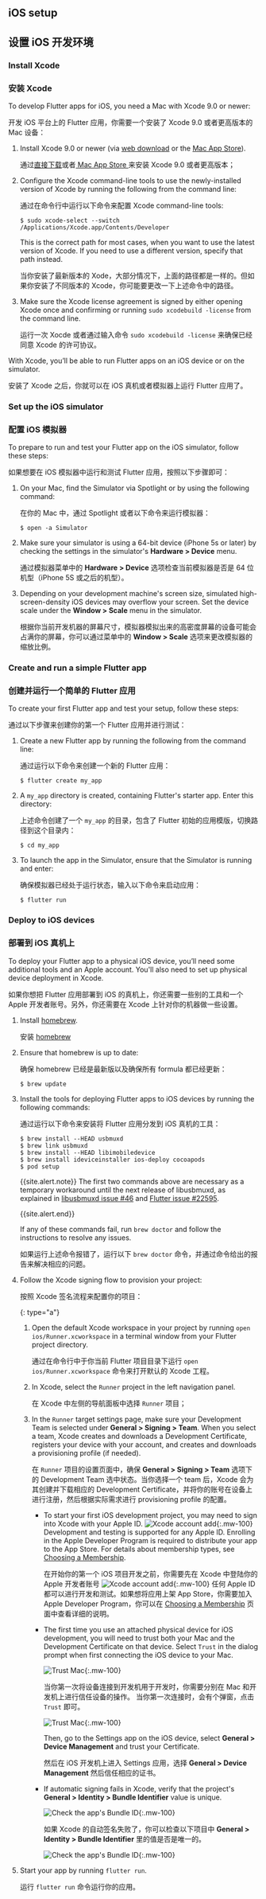 ## iOS setup

## 设置 iOS 开发环境


### Install Xcode


### 安装 Xcode

To develop Flutter apps for iOS, you need a Mac with Xcode 9.0 or newer:

开发 iOS 平台上的 Flutter 应用，你需要一个安装了 Xcode 9.0 或者更高版本的 Mac 设备：

 1. Install Xcode 9.0 or newer (via [web download](https://developer.apple.com/xcode/) or
    the [Mac App Store](https://itunes.apple.com/us/app/xcode/id497799835)).

    通过[直接下载](https://developer.apple.com/xcode/)或者[ Mac App Store ](https://itunes.apple.com/us/app/xcode/id497799835)来安装 Xcode 9.0 或者更高版本；

 2. Configure the Xcode command-line tools to use the newly-installed version of Xcode by
    running the following from the command line:

    通过在命令行中运行以下命令来配置 Xcode command-line tools:

    ```terminal
    $ sudo xcode-select --switch /Applications/Xcode.app/Contents/Developer
    ```

    This is the correct path for most cases, when you want to use the latest version of Xcode.
    If you need to use a different version, specify that path instead.

    当你安装了最新版本的 Xode，大部分情况下，上面的路径都是一样的。但如果你安装了不同版本的 Xcode，你可能要更改一下上述命令中的路径。

 3. Make sure the Xcode license agreement is signed by either opening Xcode once and confirming or
    running `sudo xcodebuild -license` from the command line.
 
    运行一次 Xocde 或者通过输入命令 `sudo xcodebuild -license` 来确保已经同意 Xcode 的许可协议。

With Xcode, you’ll be able to run Flutter apps on an iOS device or on the simulator.

安装了 Xcode 之后，你就可以在 iOS 真机或者模拟器上运行 Flutter 应用了。

### Set up the iOS simulator

### 配置 iOS 模拟器

 
To prepare to run and test your Flutter app on the iOS simulator, follow these steps:

如果想要在 iOS 模拟器中运行和测试 Flutter 应用，按照以下步骤即可：

 1. On your Mac, find the Simulator via Spotlight or by using the following command:

    在你的 Mac 中，通过 Spotlight 或者以下命令来运行模拟器：

    ```terminal
    $ open -a Simulator
    ```

 2. Make sure your simulator is using a 64-bit device (iPhone 5s or later) by checking the settings
    in the simulator's **Hardware > Device** menu.

    通过模拟器菜单中的 **Hardware > Device** 选项检查当前模拟器是否是 64 位机型（iPhone 5S 或之后的机型）。

 3. Depending on your development machine's screen size, simulated high-screen-density iOS devices
    may overflow your screen. Set the device scale under the **Window > Scale** menu in the simulator.

    根据你当前开发机器的屏幕尺寸，模拟器模拟出来的高密度屏幕的设备可能会占满你的屏幕，你可以通过菜单中的 **Window > Scale** 选项来更改模拟器的缩放比例。

### Create and run a simple Flutter app

### 创建并运行一个简单的 Flutter 应用


To create your first Flutter app and test your setup, follow these steps:

通过以下步骤来创建你的第一个 Flutter 应用并进行测试：

 1. Create a new Flutter app by running the following from the command line:

    通过运行以下命令来创建一个新的 Flutter 应用：
 
    ```terminal
    $ flutter create my_app
    ```

 2. A `my_app` directory is created, containing Flutter's starter app. Enter this directory:

    上述命令创建了一个 `my_app` 的目录，包含了 Flutter 初始的应用模版，切换路径到这个目录内：
 
    ```terminal
    $ cd my_app
    ```
 
 3. To launch the app in the Simulator, ensure that the Simulator is running and enter:

    确保模拟器已经处于运行状态，输入以下命令来启动应用：

    ```terminal
    $ flutter run
    ```

### Deploy to iOS devices

### 部署到 iOS 真机上


To deploy your Flutter app to a physical iOS device, you’ll need some additional tools and an Apple account. You'll also need to set up physical device deployment in Xcode.

如果你想把 Flutter 应用部署到 iOS 的真机上，你还需要一些别的工具和一个 Apple 开发者账号。另外，你还需要在 Xcode 上针对你的机器做一些设置。

 1. Install [homebrew](https://brew.sh).

    安装 [homebrew](https://brew.sh)

 2. Ensure that homebrew is up to date:

    确保 homebrew 已经是最新版以及确保所有 formula 都已经更新：

    ```terminal
    $ brew update
    ```

 3. Install the tools for deploying Flutter apps to iOS devices by running the
    following commands:

    通过运行以下命令来安装将 Flutter 应用分发到 iOS 真机的工具：

    ```terminal
    $ brew install --HEAD usbmuxd
    $ brew link usbmuxd
    $ brew install --HEAD libimobiledevice
    $ brew install ideviceinstaller ios-deploy cocoapods
    $ pod setup
    ```

    {{site.alert.note}}
      The first two commands above are necessary as a temporary workaround until the next
      release of libusbmuxd, as explained in [libusbmuxd issue #46][] and
      [Flutter issue #22595][].

      [libusbmuxd issue #46]: {{site.github}}/libimobiledevice/libusbmuxd/issues/46#issuecomment-445502733
      [Flutter issue #22595]: {{site.github}}/flutter/flutter/issues/22595
    {{site.alert.end}}

    If any of these commands fail, run `brew doctor` and follow the instructions
    to resolve any issues.

    如果运行上述命令报错了，运行以下 `brew doctor` 命令，并通过命令给出的报告来解决相应的问题。

 4. Follow the Xcode signing flow to provision your project:

    按照 Xcode 签名流程来配置你的项目：

     {: type="a"}
     1. Open the default Xcode workspace in your project by running `open
        ios/Runner.xcworkspace` in a terminal window from your Flutter project
        directory.

        通过在命令行中于你当前 Flutter 项目目录下运行 `open ios/Runner.xcworkspace` 命令来打开默认的 Xcode 工程。

     2. In Xcode, select the `Runner` project in the left navigation panel.

        在 Xcode 中左侧的导航面板中选择 `Runner` 项目；

     3. In the `Runner` target settings page, make sure your Development Team is
        selected under **General > Signing > Team**. When you select a team,
        Xcode creates and downloads a Development Certificate, registers your
        device with your account, and creates and downloads a provisioning
        profile (if needed).

        在 `Runner` 项目的设置页面中，确保 **General > Signing > Team** 选项下的 Development Team 选中状态。当你选择一个 team 后，Xcode 会为其创建并下载相应的 Development Certificate，并将你的账号在设备上进行注册，然后根据实际需求进行 provisioning profile 的配置。

        * To start your first iOS development project, you may need to sign into
          Xcode with your Apple ID. ![Xcode account add][]{:.mw-100}
          Development and testing is supported for any Apple ID. Enrolling in the
          Apple Developer Program is required to distribute your app to the App
          Store. For details about membership types, see
          [Choosing a Membership][].

          在开始你的第一个 iOS 项目开发之前，你需要先在 Xcode 中登陆你的 Apple 开发者账号 ![Xcode account add][]{:.mw-100}
          任何 Apple ID 都可以进行开发和测试。如果想将应用上架 App Store，你需要加入 Apple Developer Program，你可以在 [Choosing a Membership][] 页面中查看详细的说明。
         

        * The first time you use an attached physical device for iOS
          development, you will need to trust both your Mac and the Development
          Certificate on that device. Select `Trust` in the dialog prompt when
          first connecting the iOS device to your Mac.

          ![Trust Mac][]{:.mw-100}
          
          当你第一次将设备连接到开发机用于开发时，你需要分别在 Mac 和开发机上进行信任设备的操作。
          当你第一次连接时，会有个弹窗，点击 `Trust` 即可。
          
          ![Trust Mac][]{:.mw-100}

          Then, go to the Settings app on the iOS device, select **General >
          Device Management** and trust your Certificate.
          
          然后在 iOS 开发机上进入 Settings 应用，选择 **General > Device Management** 然后信任相应的证书。


        * If automatic signing fails in Xcode, verify that the project's
          **General > Identity > Bundle Identifier** value is unique.
          
          ![Check the app's Bundle ID][]{:.mw-100}

          如果 Xcode 的自动签名失败了，你可以检查以下项目中 **General > Identity > Bundle Identifier** 里的值是否是唯一的。
          
          ![Check the app's Bundle ID][]{:.mw-100}

 5. Start your app by running `flutter run`.

    运行 `flutter run` 命令运行你的应用。

[Check the app's Bundle ID]: /images/setup/xcode-unique-bundle-id.png
[Choosing a Membership]: https://developer.apple.com/support/compare-memberships
[Trust Mac]: /images/setup/trust-computer.png
[Xcode account add]: /images/setup/xcode-account.png
